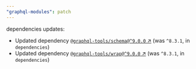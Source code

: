 ```yaml
---
"graphql-modules": patch
---
```


dependencies updates: 

- Updated dependency [`@graphql-tools/schema@^9.0.0` ↗︎](https://www.npmjs.com/package/@graphql-tools/schema/v/^9.0.0) (was `^8.3.1`, in `dependencies`)
- Updated dependency [`@graphql-tools/wrap@^9.0.0` ↗︎](https://www.npmjs.com/package/@graphql-tools/wrap/v/^9.0.0) (was `^8.3.1`, in `dependencies`)
